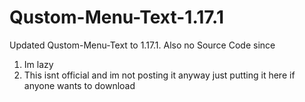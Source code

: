 # Qustom-Menu-Text-1.17.1
Updated Qustom-Menu-Text to 1.17.1. Also no Source Code since
1. Im lazy
2. This isnt official and im not posting it anyway just putting it here if anyone wants to download
